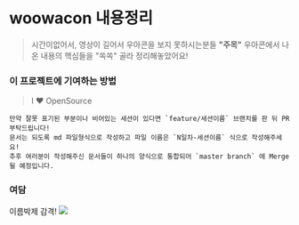 # woowacon 내용정리
> 시간이없어서, 영상이 길어서 우아콘을 보지 못하시는분들 **"주목"**
> 우아콘에서 나온 내용의 핵심들을 "쏙쏙" 골라 정리해놓았어요!

### 이 프로젝트에 기여하는 방법
> I ❤ OpenSource

```
만약 잘못 표기된 부분이나 비어있는 세션이 있다면 `feature/세션이름` 브랜치를 판 뒤 PR 부탁드립니다!
문서는 되도록 md 파일형식으로 작성하고 파일 이름은 `N일차-세션이름` 식으로 작성해주세요!
추후 여러분이 작성해주신 문서들이 하나의 양식으로 통합되어 `master branch` 에 Merge 될 예정입니다.
```

### 여담
이름박제 감격!
![](https://cdn.discordapp.com/attachments/736846956504285194/910705652840665088/unknown.png)
